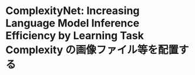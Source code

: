 # ComplexityNet: Increasing Language Model Inference Efficiency by Learning Task Complexity の画像ファイル等を配置する
